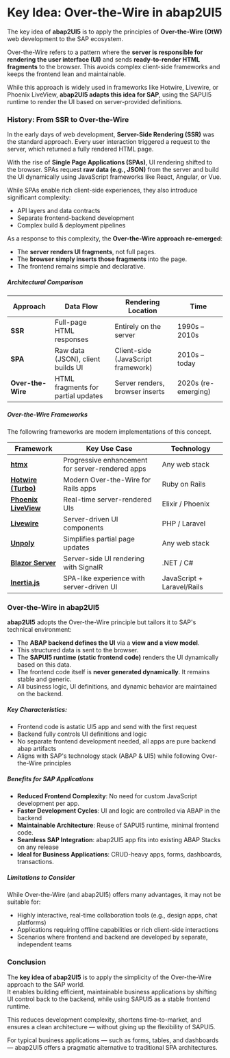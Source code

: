 # Key Idea: Over-the-Wire in abap2UI5

The key idea of **abap2UI5** is to apply the principles of **Over-the-Wire (OtW)** web development to the SAP ecosystem.

Over-the-Wire refers to a pattern where the **server is responsible for rendering the user interface (UI)** and sends **ready-to-render HTML fragments** to the browser. This avoids complex client-side frameworks and keeps the frontend lean and maintainable.

While this approach is widely used in frameworks like Hotwire, Livewire, or Phoenix LiveView, **abap2UI5 adapts this idea for SAP**, using the SAPUI5 runtime to render the UI based on server-provided definitions.

### History: From SSR to Over-the-Wire

In the early days of web development, **Server-Side Rendering (SSR)** was the standard approach. Every user interaction triggered a request to the server, which returned a fully rendered HTML page.

With the rise of **Single Page Applications (SPAs)**, UI rendering shifted to the browser. SPAs request **raw data (e.g., JSON)** from the server and build the UI dynamically using JavaScript frameworks like React, Angular, or Vue.

While SPAs enable rich client-side experiences, they also introduce significant complexity:
- API layers and data contracts
- Separate frontend-backend development
- Complex build & deployment pipelines

As a response to this complexity, the **Over-the-Wire approach re-emerged**:
- The **server renders UI fragments**, not full pages.
- The **browser simply inserts those fragments** into the page.
- The frontend remains simple and declarative.

##### Architectural Comparison

| Approach | Data Flow | Rendering Location | Time |
|----------|-----------|-------------------|-------------|
| **SSR** | Full-page HTML responses | Entirely on the server | 1990s – 2010s |
| **SPA** | Raw data (JSON), client builds UI | Client-side (JavaScript framework) | 2010s – today |
| **Over-the-Wire** | HTML fragments for partial updates | Server renders, browser inserts | 2020s (re-emerging) |

##### Over-the-Wire Frameworks

The followring frameworks are modern implementations of this concept.

| Framework | Key Use Case | Technology |
|-----------|--------------|------------|
| **[htmx](https://htmx.org/)** | Progressive enhancement for server-rendered apps | Any web stack |
| **[Hotwire (Turbo)](https://hotwired.dev/)** | Modern Over-the-Wire for Rails apps | Ruby on Rails |
| **[Phoenix LiveView](https://hexdocs.pm/phoenix_live_view)** | Real-time server-rendered UIs | Elixir / Phoenix |
| **[Livewire](https://livewire.laravel.com/)** | Server-driven UI components | PHP / Laravel |
| **[Unpoly](https://unpoly.com/)** | Simplifies partial page updates | Any web stack |
| **[Blazor Server](https://learn.microsoft.com/en-us/aspnet/core/blazor/)** | Server-side UI rendering with SignalR | .NET / C# |
| **[Inertia.js](https://inertiajs.com/)** | SPA-like experience with server-driven UI | JavaScript + Laravel/Rails |

### Over-the-Wire in abap2UI5

**abap2UI5** adopts the Over-the-Wire principle but tailors it to SAP's technical environment:

- The **ABAP backend defines the UI** via a **view and a view model**.
- This structured data is sent to the browser.
- The **SAPUI5 runtime (static frontend code)** renders the UI dynamically based on this data.
- The frontend code itself is **never generated dynamically**. It remains stable and generic.
- All business logic, UI definitions, and dynamic behavior are maintained on the backend.

##### Key Characteristics:
- Frontend code is astatic UI5 app and send with the first request
- Backend fully controls UI definitions and logic
- No separate frontend development needed, all apps are pure backend abap artifacts
- Aligns with SAP's technology stack (ABAP & UI5) while following Over-the-Wire principles

##### Benefits for SAP Applications

- **Reduced Frontend Complexity**: No need for custom JavaScript development per app.
- **Faster Development Cycles**: UI and logic are controlled via ABAP in the backend
- **Maintainable Architecture**: Reuse of SAPUI5 runtime, minimal frontend code.
- **Seamless SAP Integration**: abap2UI5 app fits into existing ABAP Stacks on any release
- **Ideal for Business Applications**: CRUD-heavy apps, forms, dashboards, transactions.

##### Limitations to Consider

While Over-the-Wire (and abap2UI5) offers many advantages, it may not be suitable for:
* Highly interactive, real-time collaboration tools (e.g., design apps, chat platforms)
* Applications requiring offline capabilities or rich client-side interactions
* Scenarios where frontend and backend are developed by separate, independent teams

### Conclusion

The **key idea of abap2UI5** is to apply the simplicity of the Over-the-Wire approach to the SAP world.  
It enables building efficient, maintainable business applications by shifting UI control back to the backend, while using SAPUI5 as a stable frontend runtime.

This reduces development complexity, shortens time-to-market, and ensures a clean architecture — without giving up the flexibility of SAPUI5.

For typical business applications — such as forms, tables, and dashboards — abap2UI5 offers a pragmatic alternative to traditional SPA architectures.

